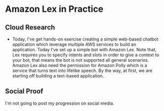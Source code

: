 # Amazon Lex in Practice

## Cloud Research
- Today, I've get hands-on exercise creating a simple web-based chatbot application which leverage multiple AWS services to build an application. Today I've set up a simple bot with Amazon Lex. Note that, Lex requires you to specify intents and slots in order to give a context to your bot, that means the bot is not supported all general scenarios. Amazon Lex also need the permission for Amazon Polly which is a service that turns text into lifelike speech. By the way, at first, we are starting off building a text-based application. 

## Social Proof
I'm not going to post my progression on social media.
